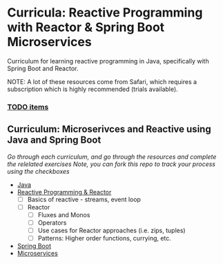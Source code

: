 # Curricula: Reactive Programming with Reactor & Spring Boot Microservices

Curriculum for learning reactive programming in Java, specifically with Spring Boot and Reactor.

NOTE: A lot of these resources come from Safari, which requires a subscription which is highly recommended (trials available).

### [TODO items](todo.md)

## Curriculum: Microserivces and Reactive using Java and Spring Boot

*Go through each curriculum, and go through the resources and complete the relelated exercises Note, you can fork this repo to track your process using the checkboxes*

* [Java](curric-java.md)
* [Reactive Programming & Reactor](curric-java#Reactive-and-Reactor.md)
  - [ ] Basics of reactive - streams, event loop
  - [ ] Reactor
    -   [ ] Fluxes and Monos
    -   [ ] Operators
    -   [ ] Use cases for Reactor approaches (i.e. zips, tuples)
    - [ ] Patterns: Higher order functions, currying, etc.
* [Spring Boot](curric-microservices-with-spring-boot.md)
* [Microservices](curric-spring-boot-microservices.md)
